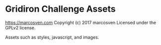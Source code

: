 # Gridiron Challenge Assets #
https://marcosven.com
Copyright (c) 2017 marcosven
Licensed under the GPLv2 license.

Assets such as styles, javascript, and images.